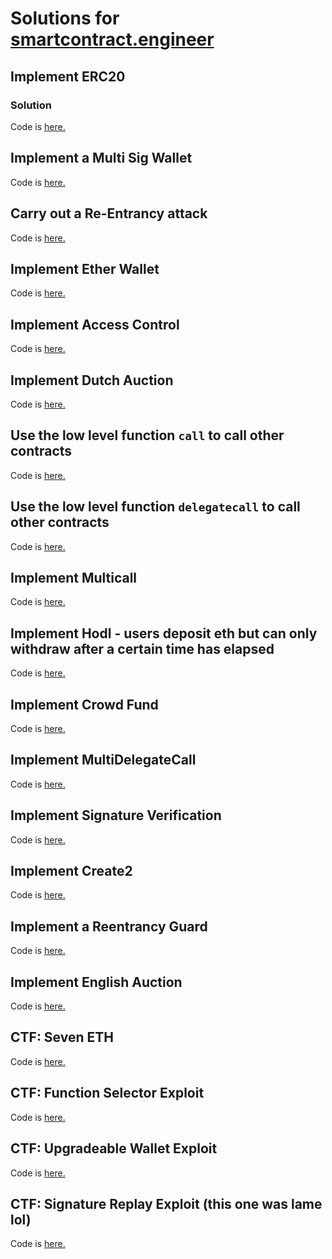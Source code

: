 # Solutions for [smartcontract.engineer](https://www.smartcontract.engineer/)

## Implement ERC20

### Solution

Code is [here.](https://github.com/adijo/smart-contract-engineer-challenges/blob/master/contracts/ERC20.sol)

## Implement a Multi Sig Wallet

Code is [here.](https://github.com/adijo/smart-contract-engineer-challenges/blob/master/contracts/MultiSigWallet.sol)

## Carry out a Re-Entrancy attack

Code is [here.](https://github.com/adijo/smart-contract-engineer-challenges/blob/master/contracts/Reentrancy.sol)

## Implement Ether Wallet

Code is [here.](https://github.com/adijo/smart-contract-engineer-challenges/blob/master/contracts/EtherWallet.sol)

## Implement Access Control

Code is [here.](https://github.com/adijo/smart-contract-engineer-challenges/blob/master/contracts/AccessControl.sol)

## Implement Dutch Auction

Code is [here.](https://github.com/adijo/smart-contract-engineer-challenges/blob/master/contracts/DutchAuction.sol)

## Use the low level function `call` to call other contracts

Code is [here.](https://github.com/adijo/smart-contract-engineer-challenges/blob/master/contracts/Call.sol)

## Use the low level function `delegatecall` to call other contracts

Code is [here.](https://github.com/adijo/smart-contract-engineer-challenges/blob/master/contracts/DelegateCall.sol)

## Implement Multicall

Code is [here.](https://github.com/adijo/smart-contract-engineer-challenges/blob/master/contracts/MultiCall.sol)

## Implement Hodl - users deposit eth but can only withdraw after a certain time has elapsed

Code is [here.](https://github.com/adijo/smart-contract-engineer-challenges/blob/master/contracts/Hodl.sol)

## Implement Crowd Fund

Code is [here.](https://github.com/adijo/smart-contract-engineer-challenges/blob/master/contracts/CrowdFund.sol)

## Implement MultiDelegateCall

Code is [here.](https://github.com/adijo/smart-contract-engineer-challenges/blob/master/contracts/MultiDelegateCall.sol)

## Implement Signature Verification

Code is [here.](https://github.com/adijo/smart-contract-engineer-challenges/blob/master/contracts/VerifySig.sol)

## Implement Create2

Code is [here.](https://github.com/adijo/smart-contract-engineer-challenges/blob/master/contracts/Create2Factory.sol)

## Implement a Reentrancy Guard

Code is [here.](https://github.com/adijo/smart-contract-engineer-challenges/blob/master/contracts/ReentrancyGuard.sol)

## Implement English Auction

Code is [here.](https://github.com/adijo/smart-contract-engineer-challenges/blob/master/contracts/EnglishAuction.sol)

## CTF: Seven ETH

Code is [here.](https://github.com/adijo/smart-contract-engineer-challenges/blob/master/contracts/SevenEthExploit.sol)

## CTF: Function Selector Exploit

Code is [here.](https://github.com/adijo/smart-contract-engineer-challenges/blob/master/contracts/FunctionSelectorExploit.sol)

## CTF: Upgradeable Wallet Exploit

Code is [here.](https://github.com/adijo/smart-contract-engineer-challenges/blob/master/contracts/UpgradableWalletExploit.sol)

## CTF: Signature Replay Exploit (this one was lame lol)

Code is [here.](https://github.com/adijo/smart-contract-engineer-challenges/blob/master/contracts/SignatureReplayExploit.sol)
